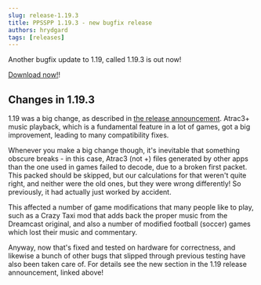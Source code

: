 ```yaml
---
slug: release-1.19.3
title: PPSSPP 1.19.3 - new bugfix release
authors: hrydgard
tags: [releases]
---
```


Another bugfix update to 1.19, called 1.19.3 is out now!

[Download now!](/download)!

## Changes in 1.19.3

1.19 was a big change, as described in [the release announcement](/news/release-1.19). Atrac3+ music playback, which is a fundamental feature in a lot of games, got a big improvement, leading to many compatibility fixes.

Whenever you make a big change though, it's inevitable that something obscure breaks - in this case, Atrac3 (not +) files generated by other apps than the one used in games failed to decode, due to a broken first packet. This packed should be skipped, but our calculations for that weren't quite right, and neither were the old ones, but they were wrong differently! So previously, it had actually just worked by accident.

This affected a number of game modifications that many people like to play, such as a Crazy Taxi mod that adds back the proper music from the Dreamcast original, and also a number of modified football (soccer) games which lost their music and commentary.

Anyway, now that's fixed and tested on hardware for correctness, and likewise a bunch of other bugs that slipped through previous testing have also been taken care of. For details see the new section in the 1.19 release announcement, linked above!
